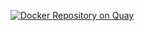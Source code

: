 [![Docker Repository on Quay](https://quay.io/repository/exsules/rancher-glusterfs/status "Docker Repository on Quay")](https://quay.io/repository/exsules/rancher-glusterfs)